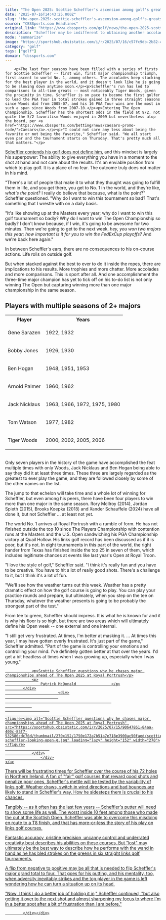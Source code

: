 ```yaml
---
title: "The Open 2025: Scottie Scheffler's ascension among golf's greats would continue with rare two-major season"
date: "2025-07-16T14:43:25.000Z"
slug: "the-open-2025:-scottie-scheffler's-ascension-among-golf's-greats-would-continue-with-rare-two-major-season"
source: "CBSSports.com Headlines"
original_link: "https://www.cbssports.com/golf/news/the-open-2025-scottie-schefflers-ascension-among-golfs-greats-would-continue-with-rare-two-major-season/"
description: "Scheffler may be indifferent to obtaining another accolade, but there appears to be no stopping his top-notch play"
mode: "summarize"
image: "https://sportshub.cbsistatic.com/i/r/2025/07/16/c57fc9db-2b82-443e-ab86-06dffdf65199/thumbnail/1200x675/c3478a74a9bef6637cd935850804a73a/scottie-scheffler-portrush-fans-g.jpg"
category: "golf"
tags: ["golf"]
domain: "cbssports.com"
---
```

<div id="readability-page-1" class="page"><div>
        
        
                            
                
        <p>The last four seasons have been filled with a series of firsts for Scottie Scheffler -- first win, first major championship triumph, first ascent to world No. 1, among others. The accolades keep stacking for the best player in the world, and it doesn't look like he is going to be slowing down anytime soon.</p><p>Scheffler's run has led to comparisons to all-time greats -- most noticeably Tiger Woods, given the proximity in time. Scheffler is on pace to become the first golfer to lead the PGA Tour in total strokes gained in three straight seasons since Woods did from 2005-07, and his 16 PGA Tour wins are the most in such a span since Woods from 2007-10.</p><p>Entering The Open Championship, Scheffler has the shortest odds in the field at 9/2, not quite the 5/2 favoritism Woods enjoyed in 2009 but nevertheless atop the board, per <a href="https://www.cbssports.com/betting/news/caesars-promo-code/">Caesars</a>.</p><p>"I could not care any less about being the favorite or not being the favorite," Scheffler said. "We all start even par and the tournament starts on Thursday. That's pretty much all that matters."</p>
        

<p><span><a href="https://www.cbssports.com/golf/news/scottie-scheffler-questions-why-he-chases-major-championships-ahead-of-the-open-2025-at-royal-portrush/" target="_blank">Scheffler contends his golf does not define him</a></span>, and this mindset is largely his superpower: The ability to give everything you have in a moment to the shot at hand and not care about the results. It's an enviable position from which to play golf. It is a place of no fear. The outcome truly does not matter in his mind.&nbsp;</p><p>"There's a lot of people that make it to what they thought was going to fulfill them in life, and you get there, you get to No. 1 in the world, and they're like, <em>what's the point?</em> I really do believe that because, what is the point?" Scheffler questioned. "Why do I want to win this tournament so bad? That's something that I wrestle with on a daily basis.</p><p>"It's like showing up at the Masters every year; why do I want to win this golf tournament so badly? Why do I want to win The Open Championship so badly? I don't know because, if I win, it's going to be awesome for two minutes. Then we're going to get to the next week, <em>hey, you won two majors this year; how important is it for you to win the FedExCup playoffs?</em> And we're back here again."</p>
        

<p>In between Scheffler's ears, there are no consequences to his on-course actions. Life rolls on outside golf.&nbsp;</p><p>But when stacked against the best to ever to do it inside the ropes, there are implications to his results. More trophies and more chatter. More accolades and more comparisons. This is sport after all. And one accomplishment the three-time major champion has yet to tick off on his to-do list is not only winning The Open but capturing winning more than one major championship in the same season.</p><h2>Players with multiple seasons of 2+ majors</h2><table data-title="12x2 Table"><tbody><tr><th>Player</th><th>Years</th></tr><tr><td><p>Gene Sarazen</p></td><td><p>1922, 1932</p></td></tr><tr><td><p>Bobby Jones</p></td><td><p>1926, 1930</p></td></tr><tr><td><p>Ben Hogan</p></td><td><p>1948, 1951, 1953</p></td></tr><tr><td><p>Arnold Palmer</p></td><td><p>1960, 1962</p></td></tr><tr><td><p>Jack Nicklaus</p></td><td><p>1963, 1966, 1972, 1975, 1980</p></td></tr><tr><td><p>Tom Watson</p></td><td><p>1977, 1982</p></td></tr><tr><td><p>Tiger Woods</p></td><td><p>2000, 2002, 2005, 2006</p></td></tr></tbody></table><p><br>Only seven players in the history of the game have accomplished the feat multiple times with only Woods, Jack Nicklaus and Ben Hogan being able to say they did it at least three times. These three are largely regarded as the greatest to ever play the game, and they are followed closely by some of the other names on the list.</p><p>The jump to that echelon will take time and a whole lot of winning for Scheffler, but even among his peers, there have been four players to win more than one major in the same season. Rory McIlroy (2014), Jordan Spieth (2015), Brooks Koepka (2018) and Xander Schauffele (2024) have all done it, but not Scheffler ... at least not yet.</p><p>The world No. 1 arrives at Royal Portrush with a rumble of form. He has not finished outside the top 10 since The Players Championship with contention runs at the Masters and the U.S. Open sandwiching his PGA Championship victory at Quail Hollow. His links golf record has been discussed as if it is poor, but it's not. In eight tournaments in this part of the world, the right hander from Texas has finished inside the top 25 in seven of them, which includes legitimate chances at events like last year's Open at Royal Troon.</p><p>"I love the style of golf," Scheffler said. "I think it's really fun and you have to be creative. You have to hit a lot of really good shots. There's a challenge to it, but I think it's a lot of fun.&nbsp;</p><p>"We'll see how the weather turns out this week. Weather has a pretty dramatic effect on how the golf course is going to play. You can play your practice rounds and prepare, but ultimately, when you step on the tee on Thursday, whatever the weather presents is going to be probably the strongest part of the test."</p><p>From tee to green, Scheffler should impress. It is what he is known for and it is why his floor is so high, but there are two areas which will ultimately define his Open week -- one external and one internal.&nbsp;</p><p>"I still get very frustrated. At times, I'm better at masking it. … At times this year, I may have gotten overly frustrated. It's just part of the game," Scheffler admitted. "Part of the game is controlling your emotions and controlling your mind. I've definitely gotten better at that over the years. I'd get a bit headless at times when I was growing up, especially when I was young."</p><a href="https://www.cbssports.com/golf/news/scottie-scheffler-questions-why-he-chases-major-championships-ahead-of-the-open-2025-at-royal-portrush/" target="_blank">
        <div>
            <div>
                
                <p>Scottie Scheffler questions why he chases major championships ahead of The Open 2025 at Royal Portrush</p>
                <p>
                    Patrick McDonald                </p>
            </div>
                            <div>
                            
                                                    
                
                        
                                    
    <figure><img alt="Scottie Scheffler questions why he chases major championships ahead of The Open 2025 at Royal Portrush" src="https://sportshub.cbsistatic.com/i/r/2025/07/15/90647861-84aa-400c-85f7-532586cdc76d/thumbnail/270x152/1750e172a7b51a7e718e3900ac50faed/scottie-scheffler-looking-open-g.jpg" loading="lazy" height="152" width="270"></figure>
                        
                </div>
                    </div>
    </a>
<p>There will be frustrating times for Scheffler over the course of his 72 holes in Northern Ireland. A fan of "fair" golf courses that reward good shots and penalize poor ones, Scheffler's mettle will be tested by the variability of links golf. Weather draws, switch in wind directions and bad bounces are likely to stand in Scheffler's way. How he sidesteps them is crucial to his chances.</p><p>Tangibly -- as it often has the last few years -- Scheffler's putter will need to show some life as well. The worst inside 10 feet among those who made the cut at the Scottish Open, Scheffler was able to overcome this misdoing en route to a T8 finish, and that has more-or-less the story of his play on links golf courses.</p><p>Fantastic accuracy, pristine precision, uncanny control and underrated creativity best describes his abilities on these courses. But "lost" may ultimately be the best way to describe how he performs with the wand in hand as he has bled strokes on the greens in six straight links golf tournaments.</p><p>A flip from negative to positive may be all that is needed to flip Scheffler's major grand total to four. That goes for his putting, and his mentality, too, when adversity inevitably strikes and the top player in the game is left wondering how he can turn a situation up on its head.</p><p>"Now, I think I do a better job of holding it in," Scheffler continued, "but also getting it over to the next shot and almost sharpening my focus to where I'm in a better spot after a bit of frustration than I am before."</p>


        
            </div></div>